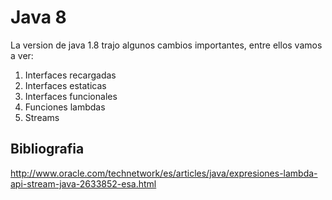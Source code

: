 # Java 8
La version de java 1.8 trajo algunos cambios importantes, entre ellos vamos a ver:

1. Interfaces recargadas
2. Interfaces estaticas
3. Interfaces funcionales
4. Funciones lambdas
5. Streams

## Bibliografia
http://www.oracle.com/technetwork/es/articles/java/expresiones-lambda-api-stream-java-2633852-esa.html




